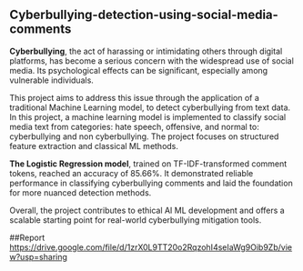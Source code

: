 ## Cyberbullying-detection-using-social-media-comments

**Cyberbullying**, the act of harassing or intimidating others through digital platforms, has become a serious concern with the widespread use of social media. Its psychological effects can be significant, especially among vulnerable individuals.  

This project aims to address this issue through the application of a traditional Machine Learning model, to detect cyberbullying from text data. In this project, a machine learning model is 
implemented to classify social media text from categories: hate speech, offensive, and normal to: cyberbullying and non cyberbullying. The project focuses on structured feature extraction 
and classical ML methods. 

**The Logistic Regression model**, trained on TF-IDF-transformed comment tokens, reached an accuracy of 85.66%. It demonstrated reliable performance in classifying cyberbullying comments and laid the foundation for more nuanced detection methods.

Overall, the project contributes to ethical AI ML development and offers a scalable starting point for real-world cyberbullying mitigation tools.

##Report
https://drive.google.com/file/d/1zrX0L9TT20o2RqzohI4seIaWg9Oib9Zb/view?usp=sharing

